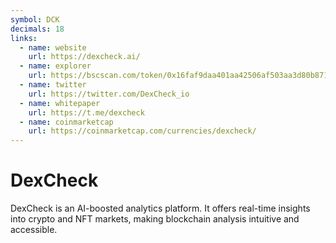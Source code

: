 ```yaml
---
symbol: DCK
decimals: 18
links:
  - name: website
    url: https://dexcheck.ai/
  - name: explorer
    url: https://bscscan.com/token/0x16faf9daa401aa42506af503aa3d80b871c467a3
  - name: twitter
    url: https://twitter.com/DexCheck_io
  - name: whitepaper
    url: https://t.me/dexcheck
  - name: coinmarketcap
    url: https://coinmarketcap.com/currencies/dexcheck/
---
```


# DexCheck

DexCheck is an AI-boosted analytics platform. It offers real-time insights into crypto and NFT markets, making blockchain analysis intuitive and accessible.
